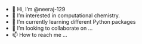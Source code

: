 - 👋 Hi, I’m @neeraj-129
- 👀 I’m interested in computational chemistry.
- 🌱 I’m currently learning different Python packages
- 💞️ I’m looking to collaborate on ...
- 📫 How to reach me ...

<!---
neeraj-129/neeraj-129 is a ✨ special ✨ repository because its `README.md` (this file) appears on your GitHub profile.
You can click the Preview link to take a look at your changes.
--->
